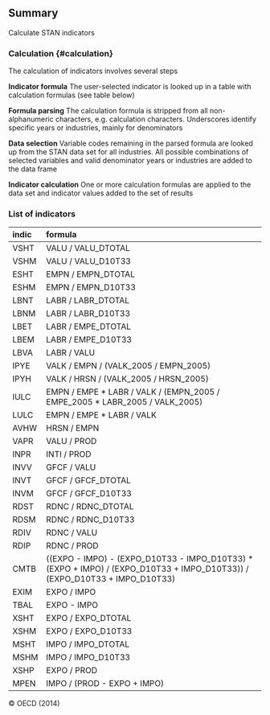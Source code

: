 
## Summary

Calculate STAN indicators


### Calculation {#calculation}

The calculation of indicators involves several steps

__Indicator formula__ The user-selected indicator is looked up in a table with calculation formulas (see table below)

__Formula parsing__ The calculation formula is stripped from all non-alphanumeric characters, e.g. calculation characters. Underscores identify specific years or industries, mainly for denominators

__Data selection__ Variable codes remaining in the parsed formula are looked up from the STAN data set for all industries. All possible combinations of selected variables and valid denominator years or industries are added to the data frame

__Indicator calculation__ One or more calculation formulas are applied to the data set and indicator values added to the set of results


### List of indicators
	
|indic |formula                                                                                                                   |
|:-----|:-------------------------------------------------------------------------------------------------------------------------|
|VSHT  |VALU / VALU\_DTOTAL                                                                                                        |
|VSHM  |VALU / VALU\_D10T33                                                                                                        |
|ESHT  |EMPN / EMPN\_DTOTAL                                                                                                        |
|ESHM  |EMPN / EMPN\_D10T33                                                                                                        |
|LBNT  |LABR / LABR\_DTOTAL                                                                                                        |
|LBNM  |LABR / LABR\_D10T33                                                                                                        |
|LBET  |LABR / EMPE\_DTOTAL                                                                                                        |
|LBEM  |LABR / EMPE\_D10T33                                                                                                        |
|LBVA  |LABR / VALU                                                                                                               |
|IPYE  |VALK / EMPN / (VALK\_2005 / EMPN\_2005)                                                                                     |
|IPYH  |VALK / HRSN / (VALK\_2005 / HRSN\_2005)                                                                                     |
|IULC  |EMPN / EMPE * LABR / VALK / (EMPN\_2005 / EMPE\_2005 * LABR\_2005 / VALK\_2005)                                               |
|LULC  |EMPN / EMPE * LABR / VALK                                                                                                 |
|AVHW  |HRSN / EMPN                                                                                                               |
|VAPR  |VALU / PROD                                                                                                               |
|INPR  |INTI / PROD                                                                                                               |
|INVV  |GFCF / VALU                                                                                                               |
|INVT  |GFCF / GFCF\_DTOTAL                                                                                                        |
|INVM  |GFCF / GFCF\_D10T33                                                                                                        |
|RDST  |RDNC / RDNC\_DTOTAL                                                                                                        |
|RDSM  |RDNC / RDNC\_D10T33                                                                                                        |
|RDIV  |RDNC / VALU                                                                                                               |
|RDIP  |RDNC / PROD                                                                                                               |
|CMTB  |((EXPO - IMPO) - (EXPO\_D10T33 - IMPO\_D10T33) * (EXPO + IMPO) / (EXPO\_D10T33 + IMPO\_D10T33)) / (EXPO\_D10T33 + IMPO\_D10T33) |
|EXIM  |EXPO / IMPO                                                                                                               |
|TBAL  |EXPO - IMPO                                                                                                               |
|XSHT  |EXPO / EXPO\_DTOTAL                                                                                                        |
|XSHM  |EXPO / EXPO\_D10T33                                                                                                        |
|MSHT  |IMPO / IMPO\_DTOTAL                                                                                                        |
|MSHM  |IMPO / IMPO\_D10T33                                                                                                        |
|XSHP  |EXPO / PROD                                                                                                               |
|MPEN  |IMPO / (PROD - EXPO + IMPO)                                                                                               |


&copy; OECD (2014)
